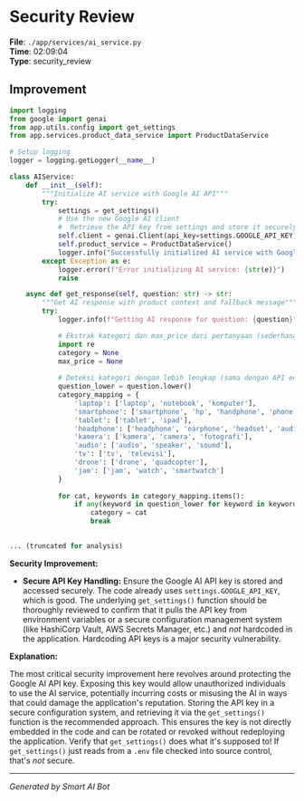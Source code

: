 # Security Review

**File**: `./app/services/ai_service.py`  
**Time**: 02:09:04  
**Type**: security_review

## Improvement

```python
import logging
from google import genai
from app.utils.config import get_settings
from app.services.product_data_service import ProductDataService

# Setup logging
logger = logging.getLogger(__name__)

class AIService:
    def __init__(self):
        """Initialize AI service with Google AI API"""
        try:
            settings = get_settings()
            # Use the new Google AI client
            #  Retrieve the API key from settings and store it securely
            self.client = genai.Client(api_key=settings.GOOGLE_API_KEY)
            self.product_service = ProductDataService()
            logger.info("Successfully initialized AI service with Google AI client")
        except Exception as e:
            logger.error(f"Error initializing AI service: {str(e)}")
            raise

    async def get_response(self, question: str) -> str:
        """Get AI response with product context and fallback message"""
        try:
            logger.info(f"Getting AI response for question: {question}")

            # Ekstrak kategori dan max_price dari pertanyaan (sederhana)
            import re
            category = None
            max_price = None
            
            # Deteksi kategori dengan lebih lengkap (sama dengan API endpoint)
            question_lower = question.lower()
            category_mapping = {
                'laptop': ['laptop', 'notebook', 'komputer'],
                'smartphone': ['smartphone', 'hp', 'handphone', 'phone', 'telepon', 'ponsel'],
                'tablet': ['tablet', 'ipad'],
                'headphone': ['headphone', 'earphone', 'headset', 'audio'],
                'kamera': ['kamera', 'camera', 'fotografi'],
                'audio': ['audio', 'speaker', 'sound'],
                'tv': ['tv', 'televisi'],
                'drone': ['drone', 'quadcopter'],
                'jam': ['jam', 'watch', 'smartwatch']
            }
            
            for cat, keywords in category_mapping.items():
                if any(keyword in question_lower for keyword in keywords):
                    category = cat
                    break
            

... (truncated for analysis)
```

**Security Improvement:**

*   **Secure API Key Handling:** Ensure the Google AI API key is stored and accessed securely.  The code already uses `settings.GOOGLE_API_KEY`, which is good. The underlying `get_settings()` function should be thoroughly reviewed to confirm that it pulls the API key from environment variables or a secure configuration management system (like HashiCorp Vault, AWS Secrets Manager, etc.) and *not* hardcoded in the application.  Hardcoding API keys is a major security vulnerability.

**Explanation:**

The most critical security improvement here revolves around protecting the Google AI API key. Exposing this key would allow unauthorized individuals to use the AI service, potentially incurring costs or misusing the AI in ways that could damage the application's reputation.  Storing the API key in a secure configuration system, and retrieving it via the `get_settings()` function is the recommended approach. This ensures the key is not directly embedded in the code and can be rotated or revoked without redeploying the application.  Verify that `get_settings()` does what it's supposed to!  If `get_settings()` just reads from a `.env` file checked into source control, that's *not* secure.

---
*Generated by Smart AI Bot*
